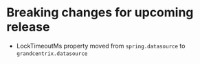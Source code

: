 # Breaking changes for upcoming release

* LockTimeoutMs property moved from `spring.datasource` to `grandcentrix.datasource`
